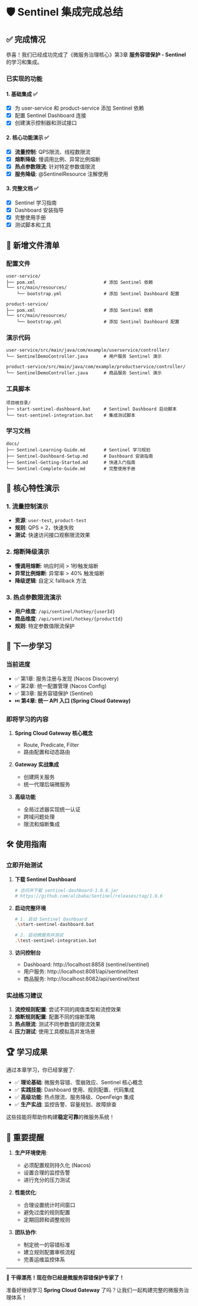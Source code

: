 # 🛡️ Sentinel 集成完成总结

## ✅ 完成情况

恭喜！我们已经成功完成了《微服务治理核心》第3章 **服务容错保护 - Sentinel** 的学习和集成。

### 已实现的功能

#### 1. 基础集成 ✅
- [x] 为 user-service 和 product-service 添加 Sentinel 依赖
- [x] 配置 Sentinel Dashboard 连接
- [x] 创建演示控制器和测试接口

#### 2. 核心功能演示 ✅  
- [x] **流量控制**: QPS限流、线程数限流
- [x] **熔断降级**: 慢调用比例、异常比例熔断
- [x] **热点参数限流**: 针对特定参数值限流
- [x] **服务降级**: @SentinelResource 注解使用

#### 3. 完整文档 ✅
- [x] Sentinel 学习指南
- [x] Dashboard 安装指导  
- [x] 完整使用手册
- [x] 测试脚本和工具

## 📁 新增文件清单

### 配置文件
```
user-service/
├── pom.xml                          # 添加 Sentinel 依赖
└── src/main/resources/
    └── bootstrap.yml                # 添加 Sentinel Dashboard 配置

product-service/  
├── pom.xml                          # 添加 Sentinel 依赖
└── src/main/resources/
    └── bootstrap.yml                # 添加 Sentinel Dashboard 配置
```

### 演示代码
```
user-service/src/main/java/com/example/userservice/controller/
└── SentinelDemoController.java      # 用户服务 Sentinel 演示

product-service/src/main/java/com/example/productservice/controller/
└── SentinelDemoController.java      # 商品服务 Sentinel 演示
```

### 工具脚本
```
项目根目录/
├── start-sentinel-dashboard.bat     # Sentinel Dashboard 启动脚本
└── test-sentinel-integration.bat    # 集成测试脚本
```

### 学习文档
```
docs/
├── Sentinel-Learning-Guide.md       # Sentinel 学习规划
├── Sentinel-Dashboard-Setup.md      # Dashboard 安装指南
├── Sentinel-Getting-Started.md      # 快速入门指南
└── Sentinel-Complete-Guide.md       # 完整使用手册
```

## 🎯 核心特性演示

### 1. 流量控制演示
- **资源**: `user-test`, `product-test`
- **规则**: QPS = 2，快速失败
- **测试**: 快速访问接口观察限流效果

### 2. 熔断降级演示
- **慢调用熔断**: 响应时间 > 1秒触发熔断
- **异常比例熔断**: 异常率 > 40% 触发熔断  
- **降级逻辑**: 自定义 fallback 方法

### 3. 热点参数限流演示
- **用户维度**: `/api/sentinel/hotkey/{userId}`
- **商品维度**: `/api/sentinel/hotkey/{productId}`
- **规则**: 特定参数值限流保护

## 🚀 下一步学习

### 当前进度
- ✅ 第1章: 服务注册与发现 (Nacos Discovery) 
- ✅ 第2章: 统一配置管理 (Nacos Config)
- ✅ 第3章: 服务容错保护 (Sentinel) 
- ⏭️ **第4章: 统一 API 入口 (Spring Cloud Gateway)**

### 即将学习的内容
1. **Spring Cloud Gateway 核心概念**
   - Route, Predicate, Filter
   - 路由配置和动态路由

2. **Gateway 实战集成**
   - 创建网关服务
   - 统一代理后端微服务

3. **高级功能**  
   - 全局过滤器实现统一认证
   - 跨域问题处理
   - 限流和熔断集成

## 🛠️ 使用指南

### 立即开始测试

1. **下载 Sentinel Dashboard**
   ```bash
   # 访问并下载 sentinel-dashboard-1.8.6.jar
   # https://github.com/alibaba/Sentinel/releases/tag/1.8.6
   ```

2. **启动完整环境**  
   ```bash
   # 1. 启动 Sentinel Dashboard
   .\start-sentinel-dashboard.bat
   
   # 2. 启动微服务并测试
   .\test-sentinel-integration.bat
   ```

3. **访问控制台**
   - Dashboard: http://localhost:8858 (sentinel/sentinel)
   - 用户服务: http://localhost:8081/api/sentinel/test
   - 商品服务: http://localhost:8082/api/sentinel/test

### 实战练习建议

1. **流控规则配置**: 尝试不同的阈值类型和流控效果
2. **熔断规则配置**: 配置不同的熔断策略  
3. **热点限流**: 测试不同参数值的限流效果
4. **压力测试**: 使用工具模拟高并发场景

## 🏆 学习成果

通过本章学习，你已经掌握了:

- ✅ **理论基础**: 微服务容错、雪崩效应、Sentinel 核心概念
- ✅ **实践技能**: Dashboard 使用、规则配置、代码集成
- ✅ **高级功能**: 热点限流、服务降级、OpenFeign 集成
- ✅ **生产实战**: 监控告警、容量规划、故障排查

这些技能将帮助你构建**稳定可靠**的微服务系统！

## 📝 重要提醒

1. **生产环境使用**: 
   - 必须配置规则持久化 (Nacos)
   - 设置合理的监控告警
   - 进行充分的压力测试

2. **性能优化**:
   - 合理设置统计时间窗口
   - 避免过度的规则配置
   - 定期回顾和调整规则

3. **团队协作**:
   - 制定统一的容错标准
   - 建立规则配置审核流程
   - 完善运维监控体系

---

**🎉 干得漂亮！现在你已经是微服务容错保护专家了！**

准备好继续学习 **Spring Cloud Gateway** 了吗？让我们一起构建完整的微服务治理体系！